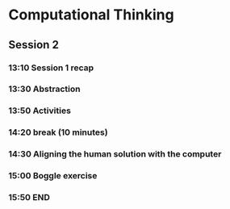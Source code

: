 # Computational Thinking
## Session 2

### 13:10 Session 1 recap

### 13:30 Abstraction

### 13:50 Activities

### 14:20 break (10 minutes)

### 14:30 Aligning the human solution with the computer

### 15:00 Boggle exercise

### 15:50 END